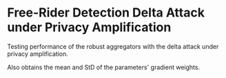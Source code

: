 # Free-Rider Detection Delta Attack under Privacy Amplification

Testing performance of the robust aggregators with the delta attack under privacy amplification.

Also obtains the mean and StD of the parameters' gradient weights.
